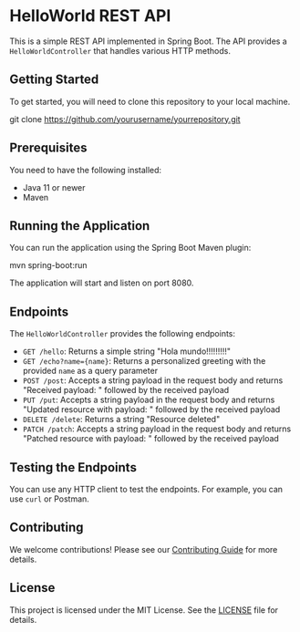 # HelloWorld REST API

This is a simple REST API implemented in Spring Boot. The API provides a `HelloWorldController` that handles various HTTP methods.

## Getting Started

To get started, you will need to clone this repository to your local machine.

git clone https://github.com/yourusername/yourrepository.git


## Prerequisites

You need to have the following installed:

- Java 11 or newer
- Maven

## Running the Application

You can run the application using the Spring Boot Maven plugin:

mvn spring-boot:run


The application will start and listen on port 8080.

## Endpoints

The `HelloWorldController` provides the following endpoints:

- `GET /hello`: Returns a simple string "Hola mundo!!!!!!!!!"
- `GET /echo?name={name}`: Returns a personalized greeting with the provided `name` as a query parameter
- `POST /post`: Accepts a string payload in the request body and returns "Received payload: " followed by the received payload
- `PUT /put`: Accepts a string payload in the request body and returns "Updated resource with payload: " followed by the received payload
- `DELETE /delete`: Returns a string "Resource deleted"
- `PATCH /patch`: Accepts a string payload in the request body and returns "Patched resource with payload: " followed by the received payload

## Testing the Endpoints

You can use any HTTP client to test the endpoints. For example, you can use `curl` or Postman.

## Contributing

We welcome contributions! Please see our [Contributing Guide](CONTRIBUTING.md) for more details.

## License

This project is licensed under the MIT License. See the [LICENSE](LICENSE) file for details.

